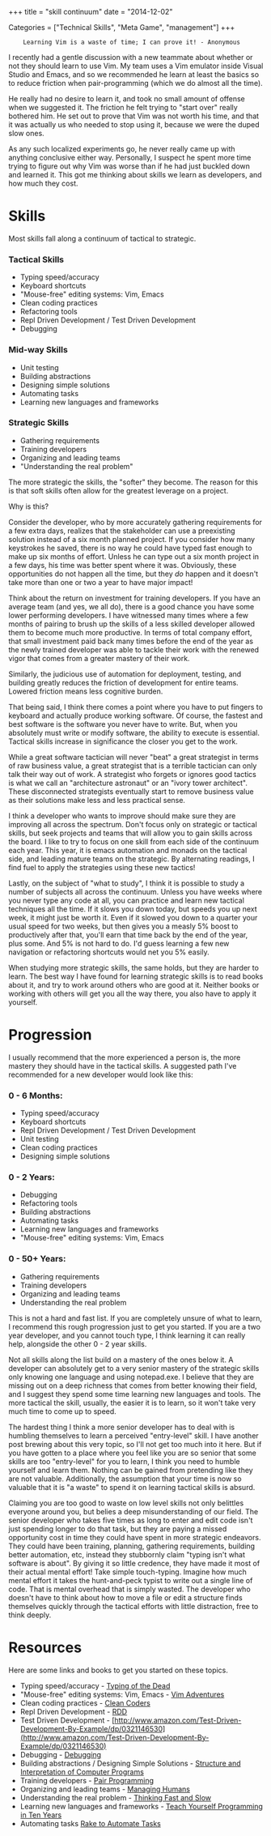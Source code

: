 +++
title = "skill continuum"
date = "2014-12-02"

Categories = ["Technical Skills", "Meta Game", "management"]
+++

        Learning Vim is a waste of time; I can prove it! - Anonymous
        
I recently had a gentle discussion with a new teammate about whether
or not they should learn to use Vim. My team uses a Vim emulator
inside Visual Studio and Emacs, and so we recommended he learn at
least the basics so to reduce friction when pair-programming (which we
do almost all the time).

He really had no desire to learn it, and took no small amount of
offense when we suggested it. The friction he felt trying to "start
over" really bothered him. He set out to prove that Vim was not worth
his time, and that it was actually us who needed to stop using it,
because we were the duped slow ones.

As any such localized experiments go, he never really came up with
anything conclusive either way. Personally, I suspect he spent more
time trying to figure out why Vim was worse than if he had just
buckled down and learned it. This got me thinking about skills we
learn as developers, and how much they cost.

# Skills

Most skills fall along a continuum of tactical to strategic.

### Tactical Skills

* Typing speed/accuracy
* Keyboard shortcuts
* "Mouse-free" editing systems: Vim, Emacs
* Clean coding practices
* Refactoring tools
* Repl Driven Development / Test Driven Development
* Debugging

### Mid-way Skills

* Unit testing
* Building abstractions
* Designing simple solutions
* Automating tasks
* Learning new languages and frameworks

### Strategic Skills

* Gathering requirements
* Training developers
* Organizing and leading teams
* "Understanding the real problem"

The more strategic the skills, the "softer" they become. The reason for this is
that soft skills often allow for the greatest leverage on a project.

Why is this?

Consider the developer, who by more accurately gathering requirements for a few
extra days, realizes that the stakeholder can use a preexisting solution instead
of a six month planned project. If you consider how many keystrokes he saved,
there is no way he could have typed fast enough to make up six months of effort.
Unless he can type out a six month project in a few days, his time was better
spent where it was. Obviously, these opportunities do not happen all the time,
but they _do_ happen and it doesn't take more than one or two a year to have
major impact!

Think about the return on investment for training developers. If you have an
average team (and yes, we all do), there is a good chance you have some lower
performing developers. I have witnessed many times where a few months of pairing
to brush up the skills of a less skilled developer allowed them to become much
more productive. In terms of total company effort, that small investment paid
back many times before the end of the year as the newly trained developer was
able to tackle their work with the renewed vigor that comes from a greater
mastery of their work.

Similarly, the judicious use of automation for deployment, testing, and building
greatly reduces the friction of development for entire teams. Lowered friction
means less cognitive burden.

That being said, I think there comes a point where you have to put fingers to
keyboard and actually produce working software. Of course, the fastest and best
software is the software you never have to write. But, when you absolutely must
write or modify software, the ability to execute is essential. Tactical skills
increase in significance the closer you get to the work.

While a great software tactician will never "beat" a great strategist in terms
of raw business value, a great strategist that is a terrible tactician can only
talk their way out of work. A strategist who forgets or ignores good tactics is
what we call an "architecture astronaut" or an "ivory tower architect". These
disconnected strategists eventually start to remove business value as their
solutions make less and less practical sense.

I think a developer who wants to improve should make sure they are improving all
across the spectrum. Don't focus only on strategic or tactical skills, but seek
projects and teams that will allow you to gain skills across the board. I like
to try to focus on one skill from each side of the continuum each year. This
year, it is emacs automation and monads on the tactical side, and leading mature
teams on the strategic. By alternating readings, I find fuel to apply the
strategies using these new tactics!

Lastly, on the subject of "what to study", I think it is possible to study a
number of subjects all across the continuum. Unless you have weeks where you
never type any code at all, you can practice and learn new tactical techniques
all the time. If it slows you down today, but speeds you up next week, it might
just be worth it. Even if it slowed you down to a quarter your usual speed for
two weeks, but then gives you a measly 5% boost to productively after that,
you'll earn that time back by the end of the year, plus some. And 5% is not hard
to do. I'd guess learning a few new navigation or refactoring shortcuts would
net you 5% easily.

When studying more strategic skills, the same holds, but they are harder to
learn. The best way I have found for learning strategic skills is to read books
about it, and try to work around others who are good at it. Neither books or
working with others will get you all the way there, you also have to apply it
yourself.

# Progression

I usually recommend that the more experienced a person is, the more mastery they
should have in the tactical skills. A suggested path I've recommended for a new
developer would look like this:

### 0 - 6 Months:

* Typing speed/accuracy
* Keyboard shortcuts
* Repl Driven Development / Test Driven Development
* Unit testing
* Clean coding practices
* Designing simple solutions

### 0 - 2 Years:

* Debugging
* Refactoring tools
* Building abstractions
* Automating tasks
* Learning new languages and frameworks
* "Mouse-free" editing systems: Vim, Emacs

### 0 - 50+ Years:

* Gathering requirements
* Training developers
* Organizing and leading teams
* Understanding the real problem

This is not a hard and fast list. If you are completely unsure of what to learn,
I recommend this rough progression just to get you started. If you are a two
year developer, and you cannot touch type, I think learning it can really help,
alongside the other 0 - 2 year skills.

Not all skills along the list build on a mastery of the ones below it. A
developer can absolutely get to a very senior mastery of the strategic skills
only knowing one language and using notepad.exe. I believe that they are missing
out on a deep richness that comes from better knowing their field, and I suggest
they spend some time learning new languages and tools. The more tactical the
skill, usually, the easier it is to learn, so it won't take very much time to
come up to speed.

The hardest thing I think a more senior developer has to deal with is humbling
themselves to learn a perceived "entry-level" skill. I have another post brewing
about this very topic, so I'll not get too much into it here. But if you have
gotten to a place where you feel like you are so senior that some skills are too
"entry-level" for you to learn, I think you need to humble yourself and learn
them. Nothing can be gained from pretending like they are not valuable.
Additionally, the assumption that your time is now so valuable that it is "a
waste" to spend it on learning tactical skills is absurd.

Claiming you are too good to waste on low level skills not only belittles
everyone around you, but belies a deep misunderstanding of our field. The senior
developer who takes five times as long to enter and edit code isn't just
spending longer to do that task, but they are paying a missed opportunity cost
in time they could have spent in more strategic endeavors. They could have been
training, planning, gathering requirements, building better automation, etc,
instead they stubbornly claim "typing isn't what software is about". By giving
it so little credence, they have made it most of their actual mental effort!
Take simple touch-typing. Imagine how much mental effort it takes the
hunt-and-peck typist to write out a single line of code. That is mental overhead
that is simply wasted. The developer who doesn't have to think about how to move
a file or edit a structure finds themselves quickly through the tactical efforts
with little distraction, free to think deeply.

# Resources

Here are some links and books to get you started on these topics.

* Typing speed/accuracy - [Typing of the Dead](http://store.steampowered.com/agecheck/app/246580/)
* "Mouse-free" editing systems: Vim, Emacs - [Vim Adventures](http://vim-adventures.com/)
* Clean coding practices - [Clean Coders](https://cleancoders.com/)
* Repl Driven Development - [RDD](http://blog.jayfields.com/2014/01/repl-driven-development.html)
* Test Driven Development - [http://www.amazon.com/Test-Driven-Development-By-Example/dp/0321146530](http://www.amazon.com/Test-Driven-Development-By-Example/dp/0321146530) 
* Debugging - [Debugging](http://c.learncodethehardway.org/book/ex31.html)
* Building abstractions / Designing Simple Solutions - [Structure and Interpretation of Computer Programs](http://mitpress.mit.edu/sicp/full-text/book/book-Z-H-4.html#%_toc_start)
* Training developers - [Pair Programming](http://en.wikipedia.org/wiki/Pair_programming)
* Organizing and leading teams - [Managing Humans](http://managinghumans.com/)
* Understanding the real problem - [Thinking Fast and Slow](http://en.wikipedia.org/wiki/Thinking,_Fast_and_Slow)
* Learning new languages and frameworks - [Teach Yourself Programming in Ten Years](http://norvig.com/21-days.html)
* Automating tasks [Rake to Automate Tasks](http://www.stuartellis.eu/articles/rake/)


